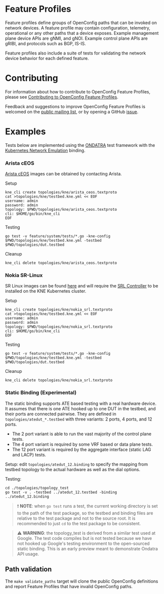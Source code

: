 # Feature Profiles

Feature profiles define groups of OpenConfig paths that can be invoked on network 
devices.  A feature profile may contain configuration, telemetry, operational or 
any other paths that a device exposes.  Example management plane device APIs are 
gNMI, and gNOI.  Example control plane APIs are gRIBI, and protocols such as BGP, 
IS-IS.

Feature profiles also include a suite of tests for validating the network device
behavior for each defined feature.

# Contributing

For information about how to contribute to OpenConfig Feature Profiles, please
see [Contributing to OpenConfig Feature Profiles](CONTRIBUTING.md).

Feedback and suggestions to improve OpenConfig Feature Profiles is welcomed on the
[public mailing list](https://groups.google.com/forum/?hl=en#!forum/netopenconfig),
or by opening a GitHub [issue](https://github.com/openconfig/featureprofiles/issues).


# Examples
Tests below are implemented using the [ONDATRA](https://github.com/openconfig/ondatra)
test framework with the [Kubernetes Network Emulation](https://github.com/openconfig/kne) 
binding.

### Arista cEOS
[Arista cEOS](https://www.arista.com/en/products/software-controlled-container-networking) images can be obtained by contacting Arista.

Setup
```
kne_cli create topologies/kne/arista_ceos.textproto
cat >topologies/kne/testbed.kne.yml << EOF
username: admin
password: admin
topology: $PWD/topologies/kne/arista_ceos.textproto
cli: $HOME/go/bin/kne_cli
EOF
```
Testing
```
go test -v feature/system/tests/*.go -kne-config $PWD/topologies/kne/testbed.kne.yml -testbed $PWD/topologies/dut.testbed
```

Cleanup
```
kne_cli delete topologies/kne/arista_ceos.textproto
```

### Nokia SR-Linux
SR Linux images can be found [here](https://github.com/nokia/srlinux-container-image/pkgs/container/srlinux) and will require the [SRL Controller](https://github.com/srl-labs/srl-controller) to be installed on the KNE Kubernetes cluster.

Setup
```
kne_cli create topologies/kne/nokia_srl.textproto
cat >topologies/kne/testbed.kne.yml << EOF
username: admin
password: admin
topology: $PWD/topologies/kne/nokia_srl.textproto
cli: $HOME/go/bin/kne_cli
EOF
```

Testing
```
go test -v feature/system/tests/*.go -kne-config $PWD/topologies/kne/testbed.kne.yml -testbed $PWD/topologies/dut.testbed
```

Cleanup
```
kne_cli delete topologies/kne/nokia_srl.textproto
```

### Static Binding (Experimental)

The static binding supports ATE based testing with a real hardware device. It
assumes that there is one ATE hooked up to one DUT in the testbed, and their
ports are connected pairwise. They are defined in `topologies/atedut_*.testbed`
with three variants: 2 ports, 4 ports, and 12 ports.

*   The 2 port variant is able to run the vast majority of the control plane
    tests.
*   The 4 port variant is required by some VRF based or data plane tests.
*   The 12 port variant is required by the aggregate interface (static LAG and
    LACP) tests.

Setup: edit `topologies/atedut_12.binding` to specify the mapping from testbed
topology to the actual hardware as well as the dial options.

Testing:

```
cd ./topologies/topology_test
go test -v . -testbed ../atedut_12.testbed -binding ../atedut_12.binding
```

> :exclamation: **NOTE**: when `go test` runs a test, the current working
> directory is set to the path of the test package, so the testbed and binding
> files are relative to the test package and not to the source root. It is
> recommended to just `cd` to the test package to be consistent.

> :warning: **WARNING**: the topology\_test is derived from a similar test used
> at Google. The test code compiles but is not tested because we have not hooked
> up Google's testing environment to the open-sourced static binding. This is an
> early preview meant to demonstrate Ondatra API usage.

## Path validation

The `make validate_paths` target will clone the public OpenConfig definitions and report Feature Profiles that have invalid OpenConfig paths.
